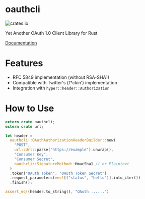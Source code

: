 # oauthcli
![crates.io](https://img.shields.io/crates/v/oauthcli.svg)

Yet Another OAuth 1.0 Client Library for Rust

[Documentation](http://azyobuzin.github.io/rust-oauthcli/oauthcli/)

# Features
- RFC 5849 implementation (without RSA-SHA1)
- Compatible with Twitter's (f*ckin') implementation
- Integration with `hyper::header::Authorization`

# How to Use
```rust
extern crate oauthcli;
extern crate url;

let header =
  oauthcli::OAuthAuthorizationHeaderBuilder::new(
    "POST",
    url::Url::parse("https://example").unwrap(),
    "Consumer Key",
    "Consumer Secret",
    oauthcli::SignatureMethod::HmacSha1 // or Plaintext
  )
  .token("OAuth Token", "OAuth Token Secret")
  .request_parameters(vec![("status", "hello")].into_iter())
  .finish();

assert_eq!(header.to_string(), "OAuth ......")
```
